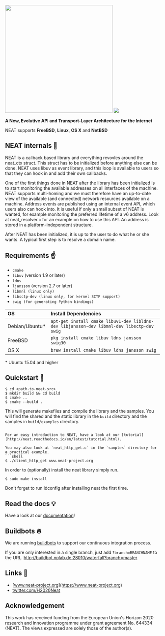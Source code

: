 <img src="https://cdn.rawgit.com/NEAT-project/neat/master/docs/_static/neat_logo.svg" width="350"/>

<a href="http://neat.readthedocs.io/en/latest">
    <img src="https://readthedocs.org/projects/neat/badge/?version=latest"/>
</a>

**A New, Evolutive API and Transport-Layer Architecture for the Internet**

NEAT supports **FreeBSD**, **Linux**, **OS X** and **NetBSD**


## NEAT internals :nut_and_bolt:
NEAT is a callback based library and everything revovles around the neat_ctx
struct. This struct has to be initialized before anything else can be done. NEAT
uses libuv as event library, and this loop is available to users so that they
can hook in and add their own callbacks.

One of the first things done in NEAT after the library has been initialized is
to start monitoring the available addresses on all interfaces of the machine.
NEAT supports multi-homing and we must therefore have an up-to-date view of the
available (and connected) network resources available on a machine. Address
events are published using an internal event API, which users also can hook
into. It is useful if only a small subset of NEAT is wanted, for example
monitoring the preferred lifetime of a v6 address. Look at neat_resolver.c for
an example on how to use this API. An address is stored in a
platform-independent structure.

After NEAT has been initialized, it is up to the user to do what he or she
wants. A typical first step is to resolve a domain name.

## Requirements :point_up:
* `cmake`
* `libuv` (version 1.9 or later)
* `ldns`
* `ljansson` (version 2.7 or later)
* `libmnl (linux only)`
* `libsctp-dev (linux only, for kernel SCTP support)`
* `swig (for generating Python bindings)`

| OS               | Install Dependencies                                                                      |
| :--------------- | :---------------------------------------------------------------------------------------- |
| Debian/Ubuntu*   | `apt-get install cmake libuv1-dev libldns-dev libjansson-dev libmnl-dev libsctp-dev swig` |
| FreeBSD          | `pkg install cmake libuv ldns jansson swig30`                                             |
| OS X             | `brew install cmake libuv ldns jansson swig`                                              |
\* Ubuntu 15.04 and higher

## Quickstart :rocket:
```shell
$ cd <path-to-neat-src>
$ mkdir build && cd build
$ cmake ..
$ cmake --build .
```
This will generate makefiles and compile the library and the samples.
You will find the shared and the static library in the `build` directory and the samples in `build/examples` directory.
```

For an easy introduction to NEAT, have a look at our [tutorial](http://neat.readthedocs.io/en/latest/tutorial.html).

You may also look at `neat_http_get.c` in the `samples` directory for a practical example.
```shell
$ ./client_http_get www.neat-project.org
```

In order to (optionally) install the neat library simply run.
```shell
$ sudo make install
```
Don't forget to run ldconfig after installing neat the first time.

## Read the docs :bulb:
Have a look at our [documentation](http://neat.readthedocs.io)!

## Buildbots :fire:
We are running [buildbots](http://buildbot.nplab.de:28010/waterfall) to support our continuous integration process.

If you are only interested in a single branch, just add `?branch=BRANCHNAME` to the URL. http://buildbot.nplab.de:28010/waterfall?branch=master

## Links :link:
* [www.neat-project.org](https://www.neat-project.org)
* [twitter.com/H2020Neat](https://twitter.com/H2020Neat)

## Acknowledgement
This work has received funding from the European Union's Horizon 2020 research and innovation programme under grant agreement No. 644334 (NEAT). The views expressed are solely those of the author(s).
